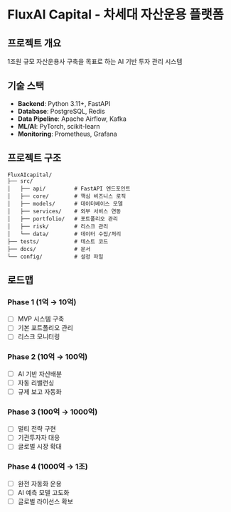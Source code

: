 # FluxAI Capital - 차세대 자산운용 플랫폼

## 프로젝트 개요
1조원 규모 자산운용사 구축을 목표로 하는 AI 기반 투자 관리 시스템

## 기술 스택
- **Backend**: Python 3.11+, FastAPI
- **Database**: PostgreSQL, Redis
- **Data Pipeline**: Apache Airflow, Kafka
- **ML/AI**: PyTorch, scikit-learn
- **Monitoring**: Prometheus, Grafana

## 프로젝트 구조
```
FluxAIcapital/
├── src/
│   ├── api/         # FastAPI 엔드포인트
│   ├── core/        # 핵심 비즈니스 로직
│   ├── models/      # 데이터베이스 모델
│   ├── services/    # 외부 서비스 연동
│   ├── portfolio/   # 포트폴리오 관리
│   ├── risk/        # 리스크 관리
│   └── data/        # 데이터 수집/처리
├── tests/           # 테스트 코드
├── docs/            # 문서
└── config/          # 설정 파일
```

## 로드맵
### Phase 1 (1억 → 10억)
- [ ] MVP 시스템 구축
- [ ] 기본 포트폴리오 관리
- [ ] 리스크 모니터링

### Phase 2 (10억 → 100억)
- [ ] AI 기반 자산배분
- [ ] 자동 리밸런싱
- [ ] 규제 보고 자동화

### Phase 3 (100억 → 1000억)
- [ ] 멀티 전략 구현
- [ ] 기관투자자 대응
- [ ] 글로벌 시장 확대

### Phase 4 (1000억 → 1조)
- [ ] 완전 자동화 운용
- [ ] AI 예측 모델 고도화
- [ ] 글로벌 라이선스 확보